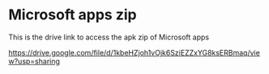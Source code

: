 #  Microsoft apps zip

This is the drive link to access the apk zip of Microsoft apps

https://drive.google.com/file/d/1kbeHZjoh1vOjk6SziEZZxYG8ksERBmaq/view?usp=sharing
